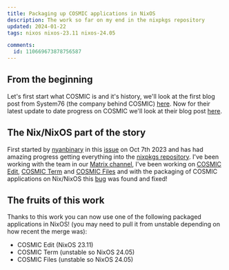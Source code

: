 ```yaml
---
title: Packaging up COSMIC applications in NixOS
description: The work so far on my end in the nixpkgs repository
updated: 2024-01-22
tags: nixos nixos-23.11 nixos-24.05

comments:
  id: 110669673878756587
---
```


## From the beginning

Let's first start what COSMIC is and it's history, we'll look at the first blog post from System76 (the company behind COSMIC) [here](https://blog.system76.com/post/november-at-system76-products-promos--cosmic-de). Now for their latest update to date progress on COSMIC we'll look at their blog post [here](https://blog.system76.com/post/cosmic-the-road-to-alpha).

## The Nix/NixOS part of the story

First started by [nyanbinary](https://github.com/nyabinary) in this [issue](https://github.com/NixOS/nixpkgs/issues/259641) on Oct 7th 2023 and has had amazing progress getting everything into the [nixpkgs repository](https://github.com/NixOS/nixpkgs). I've been working with the team in our [Matrix channel](https://matrix.to/#/#cosmic:nixos.org), I've been working on [COSMIC Edit](https://github.com/NixOS/nixpkgs/pull/265103), [COSMIC Term](https://github.com/NixOS/nixpkgs/pull/276959) and [COSMIC Files](https://github.com/NixOS/nixpkgs/pull/278745) and with the packaging of COSMIC applications on Nix/NixOS this [bug](https://github.com/NixOS/nixpkgs/pull/276072) was found and fixed!

## The fruits of this work

Thanks to this work you can now use one of the following packaged applications in NixOS! (you may need to pull it from unstable depending on how recent the merge was):

- COSMIC Edit (NixOS 23.11)
- COSMIC Term (unstable so NixOS 24.05)
- COSMIC Files (unstable so NixOS 24.05)


